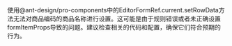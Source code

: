 使用@ant-design/pro-components中的EditorFormRef.current.setRowData方法无法对商品编码的商品名称进行设置。这可能是由于规则错误或者未正确设置formItemProps导致的问题。建议检查相关的代码和配置，确保它们符合预期的行为。
